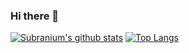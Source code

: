 ### Hi there 👋

[![Subranium's github stats](https://github-readme-stats.vercel.app/api?username=vsalguero&show_icons=true&theme=merko)](https://github.com/anuraghazra/github-readme-stats) [![Top Langs](https://github-readme-stats.vercel.app/api/top-langs/?username=vsalguero&layout=compact&theme=merko)](https://github.com/anuraghazra/github-readme-stats)

